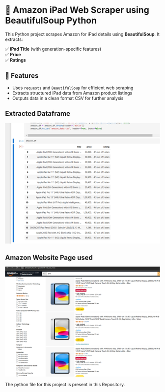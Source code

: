 # 🛒 Amazon iPad Web Scraper using BeautifulSoup Python  

This Python project scrapes Amazon for iPad details using **BeautifulSoup**. It extracts:  

✅ **iPad Title** (with generation-specific features)  
✅ **Price**  
✅ **Ratings**  

## 📌 Features  
- Uses `requests` and `BeautifulSoup` for efficient web scraping  
- Extracts structured iPad data from Amazon product listings  
- Outputs data in a clean format CSV for further analysis

## Extracted Dataframe

![Extracted_Dataframe](https://github.com/deept-agl/-Extract-_Amazon_web_scraping_using_BeautifulSoup_Python/blob/main/Snippets/Final_amazon_IPAD_datarame.png)

## Amazon Website Page used

![Extracted_Dataframe](https://github.com/deept-agl/-Extract-_Amazon_web_scraping_using_BeautifulSoup_Python/blob/main/Snippets/Amazon_Website_Ipad_link.png)

The python file for this project is present in this Repository.

